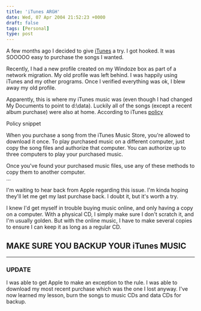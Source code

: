 ```yaml
---
title: 'iTunes ARGH'
date: Wed, 07 Apr 2004 21:52:23 +0000
draft: false
tags: [Personal]
type: post
---
```


A few months ago I decided to give [iTunes](http://www.apple.com/itunes/) a try. I got hooked. It was SOOOOO easy to purchase the songs I wanted.

Recently, I had a new profile created on my Windoze box as part of a network migration. My old profile was left behind. I was happily using iTunes and my other programs. Once I verified everything was ok, I blew away my old profile.

Apparently, this is where my iTunes music was (even though I had changed My Documents to point to d:\\data). Luckily all of the songs (except a recent album purchase) were also at home. According to iTunes [policy](http://docs.info.apple.com/article.html?artnum=93366)

Policy snippet

When you purchase a song from the iTunes Music Store, you're allowed to download it once. To play purchased music on a different computer, just copy the song files and authorize that computer. You can authorize up to three computers to play your purchased music.

Once you've found your purchased music files, use any of these methods to copy them to another computer.  
...

I'm waiting to hear back from Apple regarding this issue. I'm kinda hoping they'll let me get my last purchase back. I doubt it, but it's worth a try.

I knew I'd get myself in trouble buying music online, and only having a copy on a computer. With a physical CD, I simply make sure I don't scratch it, and I'm usually golden. But with the online music, I have to make several copies to ensure I can keep it as long as a regular CD.

MAKE SURE YOU BACKUP YOUR iTunes MUSIC
--------------------------------------

* * *

### UPDATE

  
I was able to get Apple to make an exception to the rule. I was able to download my most recent purchase which was the one I lost anyway. I've now learned my lesson, burn the songs to music CDs and data CDs for backup.